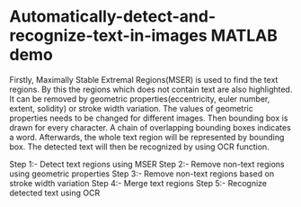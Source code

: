 # Automatically-detect-and-recognize-text-in-images MATLAB demo
Firstly, Maximally Stable Extremal Regions(MSER) is used to find the text regions. By this the regions which does not contain text are also highlighted. It can be removed by geometric properties(eccentricity, euler number, extent, solidity) or stroke width variation. The values of geometric properties needs to be changed for different images. Then bounding box is drawn for every character. A chain of overlapping bounding boxes indicates a word. Afterwards, the whole text region will be represented by bounding box. The detected text will then be recognized by using OCR function.

Step 1:- Detect text regions using MSER 
Step 2:- Remove non-text regions using geometric properties
Step 3:- Remove non-text regions based on stroke width variation
Step 4:- Merge text regions
Step 5:- Recognize detected text using OCR

